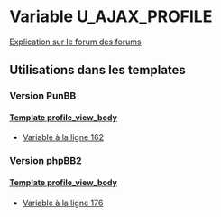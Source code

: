 # Variable U_AJAX_PROFILE
[Explication sur le forum des forums](http://forum.forumactif.com/t294113-listing-des-variables#U_AJAX_PROFILE)
## Utilisations dans les templates
### Version PunBB
#### [Template profile_view_body](punbb/profile_view_body.md)
* [Variable à la ligne 162](../punbb/profile_view_body.tpl#L162)
### Version phpBB2
#### [Template profile_view_body](subsilver/profile_view_body.md)
* [Variable à la ligne 176](../subsilver/profile_view_body.tpl#L176)
